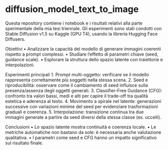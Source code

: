 # diffusion_model_text_to_image
Questa repository contiene i notebook e i risultati relativi alla parte sperimentale della mia tesi triennale.
Gli esperimenti sono stati condotti con Stable Diffusion v1.5 su Kaggle (GPU T4), usando la libreria Hugging Face Diffusers.

Obiettivi
	•	Analizzare la capacità del modello di generare immagini coerenti rispetto a prompt complessi.
	•	Studiare l’effetto di parametri chiave (seed, guidance scale).
	•	Esplorare la struttura dello spazio latente con traiettorie e interpolazioni.

Esperimenti principali
	1.	Prompt multi-oggetto: verificare se il modello rappresenta correttamente più soggetti nella stessa scena.
	2.	Seed e riproducibilità: osservare come il cambiamento di seed influisce sulla presenza/assenza degli oggetti generati.
	3.	Classifier-Free Guidance (CFG): confronto tra valori bassi, medi e alti per capire il trade-off tra qualità estetica e aderenza al testo.
	4.	Movimento a spirale nel latente: generazioni successive con variazioni minime del seed per evidenziare trasformazioni graduali e coerenza.
	5.	Interpolazione: transizione continua tra due immagini generate a partire da seed diversi della stessa classe (es. uccelli).

Conclusioni
	•	Lo spazio latente mostra continuità e coerenza locale.
	•	Le metriche automatiche non bastano da sole: è necessaria anche valutazione qualitativa.
	•	I parametri come seed e CFG hanno un impatto significativo sul risultato finale.

